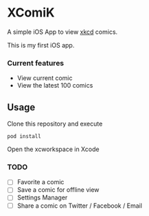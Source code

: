 # XComiK

A simple iOS App to view [xkcd](http://www.xkcd.com) comics.

This is my first iOS app.

### Current features
- View current comic
- View the latest 100 comics

## Usage

Clone this repository and execute
```
pod install
```

Open the xcworkspace in Xcode

### TODO
- [ ] Favorite a comic
- [ ] Save a comic for offline view
- [ ] Settings Manager
- [ ] Share a comic on Twitter / Facebook / Email
